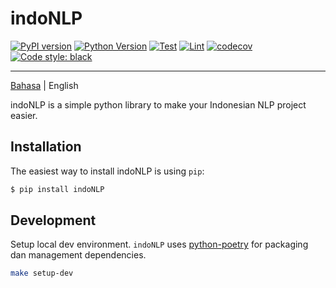 # indoNLP

[![PyPI version](https://badge.fury.io/py/indoNLP.svg)](https://badge.fury.io/py/indoNLP)
[![Python Version](https://img.shields.io/badge/python-≥3.7-blue?logo=python)](https://python.org)
[![Test](https://github.com/Hyuto/indo-nlp/actions/workflows/testing.yaml/badge.svg)](https://github.com/Hyuto/indo-nlp/actions/workflows/testing.yaml)
[![Lint](https://github.com/Hyuto/indo-nlp/actions/workflows/linting.yaml/badge.svg)](https://github.com/Hyuto/indo-nlp/actions/workflows/linting.yaml)
[![codecov](https://codecov.io/gh/Hyuto/indo-nlp/branch/master/graph/badge.svg?token=094QNPJ3X4)](https://codecov.io/gh/Hyuto/indo-nlp)
[![Code style: black](https://img.shields.io/badge/code%20style-black-000000.svg)](https://github.com/psf/black)

---

[Bahasa](https://github.com/Hyuto/indo-nlp/blob/master/README.md) | English

indoNLP is a simple python library to make your Indonesian NLP project easier.

## Installation

The easiest way to install indoNLP is using `pip`:

```bash
$ pip install indoNLP
```

## Development

Setup local dev environment. `indoNLP` uses [python-poetry](https://python-poetry.org/)
for packaging dan management dependencies.

```bash
make setup-dev
```
